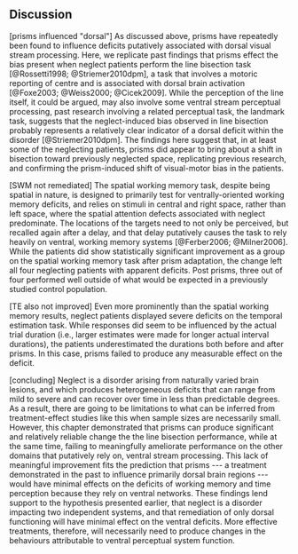 Discussion
----------

[prisms influenced "dorsal"] As discussed above, prisms have
repeatedly been found to influence deficits putatively associated
with dorsal visual stream processing. Here, we replicate past
findings that prisms effect the bias present when neglect patients
perform the line bisection task [@Rossetti1998; @Striemer2010dpm], a
task that involves a motoric reporting of centre and is associated
with dorsal brain activation [@Foxe2003; @Weiss2000; @Cicek2009].
While the perception of the line itself, it could be argued, may
also involve some ventral stream perceptual processing, past
research involving a related perceptual task, the landmark task,
suggests that the neglect-induced bias observed in line bisection
probably represents a relatively clear indicator of a dorsal
deficit within the disorder [@Striemer2010dpm]. The findings here
suggest that, in at least some of the neglecting
patients, prisms did appear to bring about a shift in bisection
toward previously neglected space, replicating previous research, and
confirming the prism-induced shift of visual-motor bias in the
patients.

[SWM not remediated] The spatial working memory task, despite
being spatial in nature, is designed to primarily test for 
ventrally-oriented working memory deficits, and relies on stimuli
in central and right space, rather than left space, where the spatial
attention defects associated with neglect predominate. 
The locations of the targets need
to not only be perceived, but recalled again after a delay, and
that delay putatively causes the task to rely heavily on ventral,
working memory systems [@Ferber2006; @Milner2006].
While the patients did show
statistically significant improvement as a group on the spatial 
working memory task after prism adaptation, the
change left all four neglecting patients with apparent deficits. 
Post prisms, three out of four
performed well outside of what would be expected 
in a previously studied control population.

[TE also not improved] Even more prominently than the spatial working memory results,
neglect patients displayed severe deficits on the temporal
estimation task. While responses did seem to be influenced by the
actual trial duration (i.e., larger estimates were made for longer
actual interval durations), the patients underestimated the durations
both before and after prisms. In this case, prisms
failed to produce any measurable effect on the deficit.

[concluding] Neglect is a disorder arising from naturally varied
brain lesions, and which produces heterogeneous deficits that can
range from mild to severe and can recover over time in less than
predictable degrees. As a result, there are going to be
limitations to what can be inferred from treatment-effect studies
like this when sample sizes are necessarily small.  However, 
this chapter demonstrated that prisms can produce significant and
relatively reliable change the the line bisection performance,
while at the same time, failing to meaningfully ameliorate
performance on the other domains that putatively rely on, ventral
stream processing. This lack of
meaningful improvement fits the prediction that prisms --- a
treatment demonstrated in the past to influence primarily dorsal brain
regions --- would have minimal effects on the deficits of working
memory and time perception because they rely
on ventral networks. These findings lend support to
the hypothesis presented earlier, that neglect is a disorder
impacting two independent
systems, and that remediation of only dorsal functioning will have minimal
effect on the ventral deficits. More effective
treatments, therefore, will necessarily need to produce changes in the
behaviours attributable to ventral perceptual system function.
